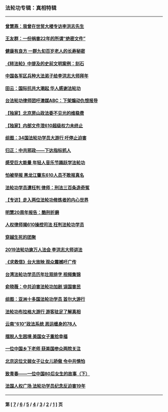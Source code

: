 ### 法轮功专辑：真相特辑
---
#### [曾慧燕：我曾在世贸大楼专访李洪志先生](../../pages/nf4389/n12898729.md?07280430) 
#### [王友群：一份祸害22年的所谓“绝密文件”](../../pages/nf4389/n12871750.md?07280430) 
#### [健康有良方 一群九旬百岁老人的长寿秘密](../../pages/nf4389/n12847475.md?07280430) 
#### [《转法轮》中提及的史前文明案例：刻石](../../pages/nf4389/n12758577.md?07280430) 
#### [中国各军区兵种大法弟子给李洪志大师拜年](../../pages/nf4389/n12750047.md?07280430) 
#### [田云：国际抗共大潮起 华人感谢法轮功](../../pages/nf4389/n12357708.md?07280430) 
#### [台法轮功律师团吁澳媒ABC：下架煽动仇恨报导](../../pages/nf4389/n12279917.md?07280430) 
#### [【独家】北京房山政法委不见光的维稳费](../../pages/nf4389/n12031979.md?07280430) 
#### [【独家】内部文件泄610超级权力未终止](../../pages/nf4389/n12023895.md?07280430) 
#### [组图：34国法轮功学员大游行 吁停止迫害](../../pages/nf4389/n11492658.md?07280430) 
#### [归正：中共邪政——下达指标抓人](../../pages/nf4389/n11474770.md?07280430) 
#### [感受巨大能量 年轻人音乐节踊跃学法轮功](../../pages/nf4389/n11441981.md?07280430) 
#### [怕被举报 黑龙江肇东610人员不敢报真名](../../pages/nf4389/n11436499.md?07280430) 
#### [法轮功学员遭枉判 律师：刑法三百条造奇冤](../../pages/nf4389/n11433943.md?07280430) 
#### [【专访】走入两位法轮功修炼者的内心世界](../../pages/nf4389/n11415623.md?07280430) 
#### [明慧20周年报告：酷刑折磨](../../pages/nf4389/n11387954.md?07280430) 
#### [人权律师揭610操控司法 枉判法轮功学员](../../pages/nf4389/n11313370.md?07280430) 
#### [穿越生死的团聚](../../pages/nf4389/n11258922.md?07280430) 
#### [2019法轮功逾万人法会 李洪志大师讲法](../../pages/nf4389/n11265303.md?07280430) 
#### [《求救信》台大放映 观众震撼吁广传](../../pages/nf4389/n10922251.md?07280430) 
#### [台湾法轮功学员历年壮观排字 视频集锦](../../pages/nf4389/n10878789.md?07280430) 
#### [俞晓薇：中共迫害法轮功加剧 误国害民](../../pages/nf4389/n10859260.md?07280430) 
#### [组图：亚洲十多国法轮功学员 首尔大游行](../../pages/nf4389/n10781149.md?07280430) 
#### [法轮功布拉格大游行 游客驻足了解真相](../../pages/nf4389/n10749360.md?07280430) 
#### [云南“610”政法系统 恶运缠身的78人](../../pages/nf4389/n10747534.md?07280430) 
#### [摆脱人生困境 美国女子重拾幸福](../../pages/nf4389/n10688678.md?07280430) 
#### [一位中国乡下老师 获美国参众两院关注](../../pages/nf4389/n10683927.md?07280430) 
#### [北京这位文弱女子让女儿骄傲 令中共惧怕](../../pages/nf4389/n10668341.md?07280430) 
#### [致青春——一位中国80后女生的故事（下）](../../pages/nf4389/n10642721.md?07280430) 
#### [法国人权广场 法轮功学员纪念反迫害19年](../../pages/nf4389/n10586601.md?07280430) 

---
#### 第 [ [7](./7.md?07280430) / [6](./6.md?07280430) / [5](./5.md?07280430) / [4](./4.md?07280430) / [3](./3.md?07280430) / [2](./2.md?07280430) / [1](./1.md?07280430) ] 页
